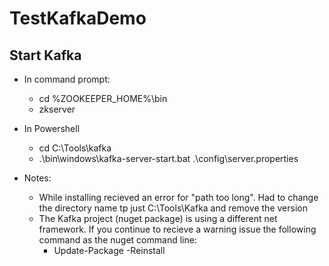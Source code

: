 # TestKafkaDemo

## Start Kafka
  - In command prompt:
    - cd %ZOOKEEPER_HOME%\bin
    - zkserver
  - In Powershell 
    - cd C:\Tools\kafka
    - .\bin\windows\kafka-server-start.bat .\config\server.properties
    
  - Notes:
    - While installing recieved an error for "path too long". Had to change the directory name tp just C:\Tools\Kafka and remove the version
    - The Kafka project (nuget package) is using a different net framework. If you continue to recieve a warning issue the following command as the nuget command line:
        - Update-Package -Reinstall
  
